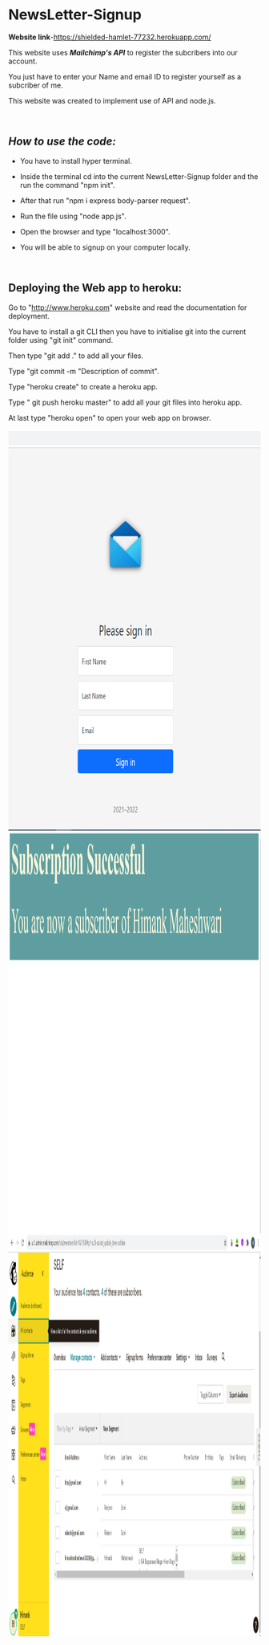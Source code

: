 # NewsLetter-Signup
**Website link**-https://shielded-hamlet-77232.herokuapp.com/

This website uses ***Mailchimp's API*** to register the subcribers into our account.

You just have to enter your Name and email ID to register yourself as a subcriber of me.

This website was created to implement use of API and node.js.

<br>

## *How to use the code:*

- You have to install hyper terminal.

- Inside the terminal cd into the current NewsLetter-Signup folder and the run the command "npm init".

- After that run "npm i express body-parser request".

- Run the file using "node app.js".

- Open the browser and type "localhost:3000".

- You will be able to signup on your computer locally.
 <br>





## **Deploying the Web app to heroku:**

Go to "http://www.heroku.com" website and read the documentation for deployment.

You have to install a git CLI then you have to initialise git into the current folder using "git init" command.

Then type "git add ." to add all your files.

Type "git commit -m "Description of commit".

Type "heroku create" to create a heroku app.

Type " git push heroku master" to add all your git files into heroku app.

At last type "heroku open" to open your web app on browser.
<br>



<img src="https://github.com/himank3029/NewsLetter-Signup/blob/main/NewsLetter-Signup/Screenshot/SignUp%20page.png" width="2500" height="800" alt=""> 
<img src="https://github.com/himank3029/NewsLetter-Signup/blob/main/NewsLetter-Signup/Screenshot/signin2.PNG" width="2500" height="800" alt=""> 
<img src="https://github.com/himank3029/NewsLetter-Signup/blob/main/NewsLetter-Signup/Screenshot/Audience1.PNG" width="2500" height="800" alt=""> 



